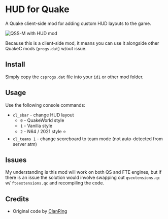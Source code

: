 # HUD for Quake

A Quake client-side mod for adding custom HUD layouts to the game.

![QSS-M with HUD mod](https://i.imgur.com/8vQaxJ7.jpg)

Because this is a client-side mod, it means you can use it alongside other QuakeC mods (``progs.dat``) w/out issue.

## Install

Simply copy the ``csprogs.dat`` file into your ``id1`` or other mod folder.

## Usage

Use the following console commands:

- ``cl_sbar`` - change HUD layout
    - ``0`` - QuakeWorld style
    - ``1`` - Vanilla style
    - ``2`` - N64 / 2021 style :star:
- ``cl_teams 1`` - change scoreboard to team mode (not auto-detected from server atm)

## Issues

My understanding is this mod will work on both QS and FTE engines, but if there is an issue the solution would involve swapping out ``qsextensions.qc`` w/ ``fteextensions.qc`` and recompiling the code.

## Credits

- Original code by [ClanRing](https://github.com/quakeone/crmod-plus)